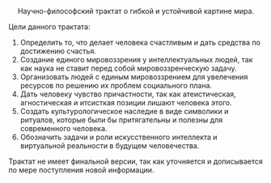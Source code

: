 <center>Научно-философский трактат о гибкой и устойчивой картине мира.</center>

Цели данного трактата:

1.  Определить то, что делает человека счастливым и дать средства по достижению счастья.
1.  Создание единого мировоззрения у интеллектуальных людей, так как наука не ставит перед собой мировоззренческую задачу.
1.  Организовать людей с единым мировоззрением для увелечения ресурсов по решению их проблем социального плана.
1.  Дать человеку чувство причастности, так как атеистическая, агностическая и итсисткая позиции лишают человека этого.
1.  Создать культурологическое наследие в виде символики и ритуалов, которые были бы притягательны и полезны для современного человека.
1.  Обозначить задачи и роли искусственного интеллекта и виртуальной реальности в будущем человечества.

Трактат не имеет финальной версии, так как уточняется и дописывается по мере поступления новой информации.
